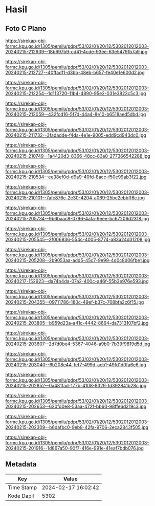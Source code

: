 # Hasil

## Foto C Plano

https://sirekap-obj-formc.kpu.go.id/1305/pemilu/pdpr/53/02/01/20/12/5302012012003-20240215-212939--18b697b9-cd41-4cde-93ee-63e5479fb7a9.jpg

https://sirekap-obj-formc.kpu.go.id/1305/pemilu/pdpr/53/02/01/20/12/5302012012003-20240215-212727--40ffadf1-d3bb-48eb-b657-fe40e1e600d2.jpg

https://sirekap-obj-formc.kpu.go.id/1305/pemilu/pdpr/53/02/01/20/12/5302012012003-20240215-212254--1d113720-11b4-4890-95e2-031e3823c5c3.jpg

https://sirekap-obj-formc.kpu.go.id/1305/pemilu/pdpr/53/02/01/20/12/5302012012003-20240215-212059--432fcd16-5f7d-44a4-8e10-b6518aed5dbd.jpg

https://sirekap-obj-formc.kpu.go.id/1305/pemilu/pdpr/53/02/01/20/12/5302012012003-20240215-211732--3fadadde-f4da-4e1e-9005-edd9cd943dc0.jpg

https://sirekap-obj-formc.kpu.go.id/1305/pemilu/pdpr/53/02/01/20/12/5302012012003-20240215-210749--1a4420d3-8366-48cc-83a0-277366542288.jpg

https://sirekap-obj-formc.kpu.go.id/1305/pemilu/pdpr/53/02/01/20/12/5302012012003-20240215-210534--ee38ef0d-d9a9-40fd-8acc-f50e99ab3f22.jpg

https://sirekap-obj-formc.kpu.go.id/1305/pemilu/pdpr/53/02/01/20/12/5302012012003-20240215-210101--7afc876c-2e30-4204-a069-25be2ebbff6c.jpg

https://sirekap-obj-formc.kpu.go.id/1305/pemilu/pdpr/53/02/01/20/12/5302012012003-20240215-205734--9b6baac8-0796-4afa-9eee-bc67206d2318.jpg

https://sirekap-obj-formc.kpu.go.id/1305/pemilu/pdpr/53/02/01/20/12/5302012012003-20240215-205545--2f006836-554c-4005-8774-a83a24d31208.jpg

https://sirekap-obj-formc.kpu.go.id/1305/pemilu/pdpr/53/02/01/20/12/5302012012003-20240215-205208--2b9053aa-add5-45c7-9e99-4d0c8d06fbe1.jpg

https://sirekap-obj-formc.kpu.go.id/1305/pemilu/pdpr/53/02/01/20/12/5302012012003-20240217-152923--da74b4da-07a2-400c-a46f-55b3e976e593.jpg

https://sirekap-obj-formc.kpu.go.id/1305/pemilu/pdpr/53/02/01/20/12/5302012012003-20240215-204355--09711786-180c-49ef-b37c-708bfa2c6f15.jpg

https://sirekap-obj-formc.kpu.go.id/1305/pemilu/pdpr/53/02/01/20/12/5302012012003-20240215-203805--b959d23a-a41c-4442-8664-da7313107bf2.jpg

https://sirekap-obj-formc.kpu.go.id/1305/pemilu/pdpr/53/02/01/20/12/5302012012003-20240215-203607--2d7d0be4-5367-4046-a9b0-7b39f9819d5d.jpg

https://sirekap-obj-formc.kpu.go.id/1305/pemilu/pdpr/53/02/01/20/12/5302012012003-20240215-203040--6b208e44-fef7-499d-acb1-49fd1d0fa6e6.jpg

https://sirekap-obj-formc.kpu.go.id/1305/pemilu/pdpr/53/02/01/20/12/5302012012003-20240215-202852--0a481fad-177b-4108-8329-fd392841b28c.jpg

https://sirekap-obj-formc.kpu.go.id/1305/pemilu/pdpr/53/02/01/20/12/5302012012003-20240215-202653--620fd0e8-53aa-472f-bb60-98ffe6d219c3.jpg

https://sirekap-obj-formc.kpu.go.id/1305/pemilu/pdpr/53/02/01/20/12/5302012012003-20240215-202309--b6dafbc0-9eb8-42fa-9706-2eca2843f505.jpg

https://sirekap-obj-formc.kpu.go.id/1305/pemilu/pdpr/53/02/01/20/12/5302012012003-20240215-201916--1d867a50-90f7-416e-991e-41eaf7bdb076.jpg


## Metadata

| Key        | Value               |
| ---------- | ------------------- |
| Time Stamp | 2024-02-17 16:02:42 |
| Kode Dapil | 5302                |



